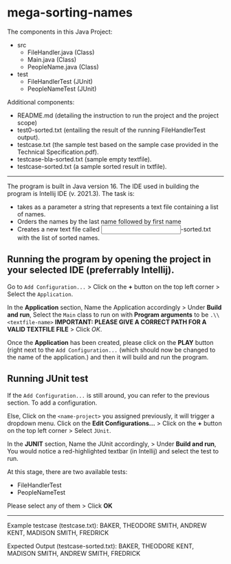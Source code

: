 # mega-sorting-names

The components in this Java Project:
- src
	- FileHandler.java (Class)
	- Main.java (Class)
	- PeopleName.java (Class)
- test
	- FileHandlerTest (JUnit)
	- PeopleNameTest (JUnit)
	
Additional components:
- README.md (detailing the instruction to run the project and the project scope)
- test0-sorted.txt (entailing the result of the running FileHandlerTest output).
- testcase.txt (the sample test based on the sample case provided in the Technical Specification.pdf).
- testcase-bla-sorted.txt (sample empty textfile).
- testcase-sorted.txt (a sample sorted result in txtfile).

---------------------------------------------------------------------------------------------------------------------

The program is built in Java version 16. The IDE used in building the program is Intellij IDE (v. 2021.3). 
The task is:
- takes as a parameter a string that represents a text file containing a list of names.
- Orders the names by the last name followed by first name
- Creates a new text file called <input file name>-sorted.txt with the list of sorted names.

## Running the program by opening the project in your selected IDE (preferrably Intellij).
Go to `Add Configuration...` >  Click on the **+** button on the top left corner > Select the `Application`.

In the **Application** section, 
Name the Application accordingly > Under **Build and run**, Select the `Main` class to run on with **Program arguments** to be `.\\<textfile-name>` **IMPORTANT: PLEASE GIVE A CORRECT PATH FOR A VALID TEXTFILE FILE** > Click *OK*.

Once the **Application** has been created, please click on the **PLAY** button (right next to the `Add Configuration...` (which should now be changed to the name of the application.) and then it will build and run the program.

## Running JUnit test
If the `Add Configuration...` is still around, you can refer to the previous section. To add a configuration.

Else, 
Click on the `<name-project>` you assigned previously, it will trigger a dropdown menu. Click on the **Edit Configurations...** > Click on the **+** button on the top left corner > Select `JUnit`.

In the **JUNIT** section,
Name the JUnit accordingly, > Under **Build and run**, You would notice a red-highlighted textbar (in Intellij) and select the test to run. 

At this stage, there are two available tests:
- FileHandlerTest
- PeopleNameTest

Please select any of them > Click **OK**

------------------------------------------------------------------------------------------------------------------
Example testcase (testcase.txt):
BAKER, THEODORE
SMITH, ANDREW
KENT, MADISON
SMITH, FREDRICK

Expected Output (testcase-sorted.txt):
BAKER, THEODORE
KENT, MADISON
SMITH, ANDREW
SMITH, FREDRICK
